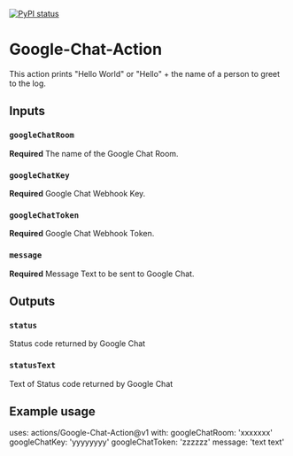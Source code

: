 
[![PyPI status](https://img.shields.io/pypi/status/ansicolortags.svg)](https://pypi.python.org/pypi/ansicolortags/) 

# Google-Chat-Action

This action prints "Hello World" or "Hello" + the name of a person to greet to the log.

## Inputs

### `googleChatRoom`

**Required** The name of the Google Chat Room.

### `googleChatKey`

**Required** Google Chat Webhook Key.

### `googleChatToken`

**Required** Google Chat Webhook Token.

### `message`

**Required** Message Text to be sent to Google Chat.

## Outputs

### `status`

Status code returned by Google Chat

### `statusText`

Text of Status code returned by Google Chat

## Example usage

uses: actions/Google-Chat-Action@v1
with:
  googleChatRoom: 'xxxxxxx'
  googleChatKey: 'yyyyyyyy'
  googleChatToken: 'zzzzzz'
  message: 'text text'
